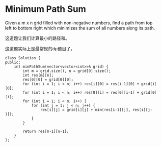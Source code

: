 Minimum Path Sum
=================
Given a m x n grid filled with non-negative numbers, find a path from top left to bottom right which minimizes the sum of all numbers along its path.


这道题让我们计算最小的路径和。

这道题实际上是最常规的dp题目了。

```
class Solution {
public:
    int minPathSum(vector<vector<int>>& grid) {
        int m = grid.size(), n = grid[0].size();
        int res[m][n];
        res[0][0] = grid[0][0];
        for (int i = 1; i < m; i++) res[i][0] = res[i-1][0] + grid[i][0];
        for (int i = 1; i < n; i++) res[0][i] = res[0][i-1] + grid[0][i];
        for (int i = 1; i < m; i++) {
            for (int j = 1; j < n; j++) {
                res[i][j] = grid[i][j] + min(res[i-1][j], res[i][j-1]);
            }
        }

        return res[m-1][n-1];
    }
};
```
